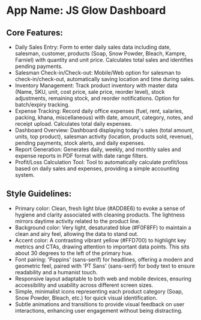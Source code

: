 # **App Name**: JS Glow Dashboard

## Core Features:

- Daily Sales Entry: Form to enter daily sales data including date, salesman, customer, products (Soap, Snow Powder, Bleach, Kampre, Farniel) with quantity and unit price. Calculates total sales and identifies pending payments.
- Salesman Check-in/Check-out: Mobile/Web option for salesman to check-in/check-out, automatically saving location and time during sales.
- Inventory Management: Track product inventory with master data (Name, SKU, unit, cost price, sale price, reorder level), stock adjustments, remaining stock, and reorder notifications. Option for batch/expiry tracking.
- Expense Tracking: Record daily office expenses (fuel, rent, salaries, packing, khana, miscellaneous) with date, amount, category, notes, and receipt upload. Calculates total daily expenses.
- Dashboard Overview: Dashboard displaying today's sales (total amount, units, top product), salesman activity (location, products sold, revenue), pending payments, stock alerts, and daily expenses.
- Report Generation: Generates daily, weekly, and monthly sales and expense reports in PDF format with date range filters.
- Profit/Loss Calculation Tool: Tool to automatically calculate profit/loss based on daily sales and expenses, providing a simple accounting system.

## Style Guidelines:

- Primary color: Clean, fresh light blue (#ADD8E6) to evoke a sense of hygiene and clarity associated with cleaning products. The lightness mirrors daytime activity related to the product line.
- Background color: Very light, desaturated blue (#F0F8FF) to maintain a clean and airy feel, allowing the data to stand out.
- Accent color: A contrasting vibrant yellow (#FFD700) to highlight key metrics and CTAs, drawing attention to important data points. This sits about 30 degrees to the left of the primary hue.
- Font pairing: 'Poppins' (sans-serif) for headlines, offering a modern and geometric feel, paired with 'PT Sans' (sans-serif) for body text to ensure readability and a humanist touch.
- Responsive layout adaptable to both web and mobile devices, ensuring accessibility and usability across different screen sizes.
- Simple, minimalist icons representing each product category (Soap, Snow Powder, Bleach, etc.) for quick visual identification.
- Subtle animations and transitions to provide visual feedback on user interactions, enhancing user engagement without being distracting.